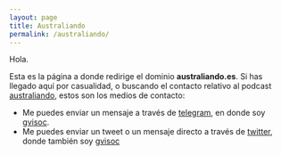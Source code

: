 ```yaml
---
layout: page
title: Australiando
permalink: /australiando/
---
```


Hola.

Esta es la página a donde redirige el dominio **australiando.es**. Si has llegado aquí por casualidad, o buscando el contacto relativo al podcast [australiando](https://itunes.apple.com/es/podcast/australiando/id1219755027?mt=2), estos son los medios de contacto:

* Me puedes enviar un mensaje a través de [telegram](https://t.me/gvisoc), en donde soy [gvisoc](https://t.me/gvisoc).
* Me puedes enviar un tweet o un mensaje directo a través de [twitter](https://twitter.com/gvisoc), donde también soy [gvisoc](https://twitter.com/gvisoc)


